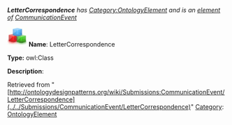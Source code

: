 ___LetterCorrespondence__ has [Category:OntologyElement](../../Category/OntologyElement "Category:OntologyElement") and is an [element of](../../Property/ElementOf "Property:ElementOf") [CommunicationEvent](../../Submissions/CommunicationEvent "Submissions:CommunicationEvent")_


  




[![Class](../../images/thumb/2/27/Class.gif/45px-Class.gif)](../../Image/Class.gif "Class")
__Name__: LetterCorrespondence 


__Type:__ owl:Class 


__Description__: 





Retrieved from "[http://ontologydesignpatterns.org/wiki/Submissions:CommunicationEvent/LetterCorrespondence](../../Submissions/CommunicationEvent/LetterCorrespondence)"
 [Category](http://ontologydesignpatterns.org/wiki/Special:Categories "Special:Categories"): [OntologyElement](../../Category/OntologyElement "Category:OntologyElement")
